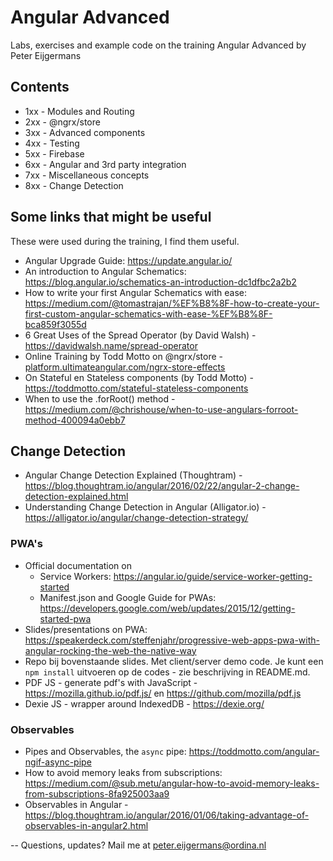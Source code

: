 # Angular Advanced

Labs, exercises and example code on the training Angular Advanced by Peter Eijgermans

## Contents
- 1xx - Modules and Routing
- 2xx - @ngrx/store
- 3xx - Advanced components
- 4xx - Testing
- 5xx - Firebase
- 6xx - Angular and 3rd party integration
- 7xx - Miscellaneous concepts
- 8xx - Change Detection 


## Some links that might be useful

These were used during the training, I find them useful.

-   Angular Upgrade Guide: https://update.angular.io/
-   An introduction to Angular Schematics: https://blog.angular.io/schematics-an-introduction-dc1dfbc2a2b2
-   How to write your first Angular Schematics with ease: https://medium.com/@tomastrajan/%EF%B8%8F-how-to-create-your-first-custom-angular-schematics-with-ease-%EF%B8%8F-bca859f3055d
-   6 Great Uses of the Spread Operator (by David Walsh) - https://davidwalsh.name/spread-operator
-   Online Training by Todd Motto on @ngrx/store -[platform.ultimateangular.com/ngrx-store-effects](https://platform.ultimateangular.com/ngrx-store-effects?affcode=76683_2_kwj_el)
-   On Stateful en Stateless components (by Todd Motto) - https://toddmotto.com/stateful-stateless-components
-   When to use the .forRoot() method - https://medium.com/@chrishouse/when-to-use-angulars-forroot-method-400094a0ebb7

## Change Detection

-   Angular Change Detection Explained (Thoughtram) - https://blog.thoughtram.io/angular/2016/02/22/angular-2-change-detection-explained.html
-   Understanding Change Detection in Angular (Alligator.io) - https://alligator.io/angular/change-detection-strategy/


### PWA's

-   Official documentation on
    -   Service Workers: https://angular.io/guide/service-worker-getting-started
    -   Manifest.json and Google Guide for PWAs: https://developers.google.com/web/updates/2015/12/getting-started-pwa
-   Slides/presentations on PWA: https://speakerdeck.com/steffenjahr/progressive-web-apps-pwa-with-angular-rocking-the-web-the-native-way
-   Repo bij bovenstaande slides. Met client/server demo code. Je kunt een `npm install` uitvoeren op de codes - zie beschrijving in README.md.
-   PDF JS - generate pdf's with JavaScript - https://mozilla.github.io/pdf.js/ en https://github.com/mozilla/pdf.js
-   Dexie JS - wrapper around IndexedDB - https://dexie.org/ 

### Observables
-   Pipes and Observables, the `async` pipe: https://toddmotto.com/angular-ngif-async-pipe
-   How to avoid memory leaks from subscriptions: https://medium.com/@sub.metu/angular-how-to-avoid-memory-leaks-from-subscriptions-8fa925003aa9
-   Observables in Angular - https://blog.thoughtram.io/angular/2016/01/06/taking-advantage-of-observables-in-angular2.html

--
Questions, updates? Mail me at peter.eijgermans@ordina.nl
